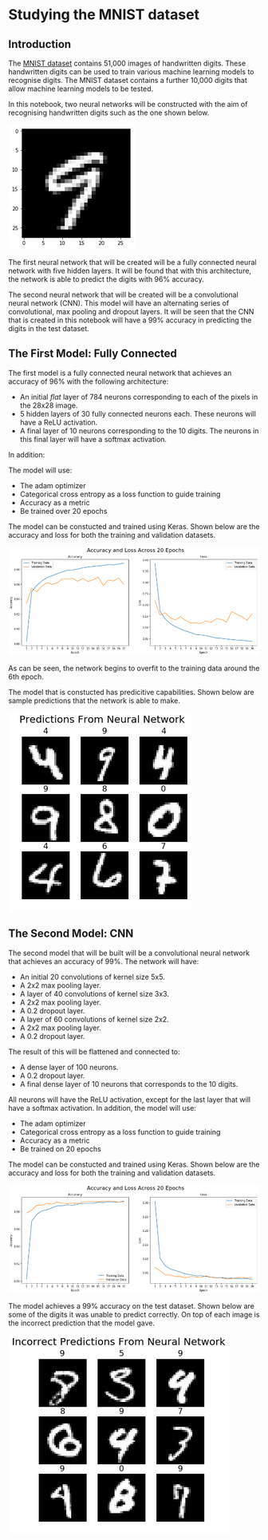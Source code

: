 # Studying the MNIST dataset

## Introduction

The [MNIST dataset](http://yann.lecun.com/exdb/mnist/) contains 51,000 images of handwritten digits. These handwritten digits can be used to train various machine learning models to recognise digits. The MNIST dataset contains a further 10,000 digits that allow machine learning models to be tested.

In this notebook, two neural networks will be constructed with the aim of recognising handwritten digits such as the one shown below.

![](./images/digit.png)

The first neural network that will be created will be a fully connected neural network with five hidden layers. It will be found that with this architecture, the network is able to predict the digits with 96% accuracy.

The second neural network that will be created will be a convolutional neural network (CNN). This model will have an alternating series of convolutional, max pooling and dropout layers. It will be seen that the CNN that is created in this notebook will have a 99% accuracy in predicting the digits in the test dataset.
 
## The First Model: Fully Connected

The first model is a fully connected neural network that achieves an accuracy of 96% with the following architecture:

* An initial *flat* layer of 784 neurons corresponding to each of the pixels in the 28x28 image.
* 5 hidden layers of 30 fully connected neurons each. These neurons will have a ReLU activation.
* A final layer of 10 neurons corresponding to the 10 digits. The neurons in this final layer will have a softmax activation. 

In addition:

The model will use:
* The adam optimizer
* Categorical cross entropy as a loss function to guide training
* Accuracy as a metric
* Be trained over 20 epochs

The model can be constucted and trained using Keras. Shown below are the accuracy and loss for both the training
and validation datasets.

![](./images/fully-connected-accuracy-loss.png)

As can be seen, the network begins to overfit to the training data around the 6th epoch. 

The model that is constucted has predicitive capabilities. Shown below are sample predictions that the network is able to
make. 

![](./images/grid-predictions.png)

## The Second Model: CNN

The second model that will be built will be a convolutional neural network that achieves an accuracy of 99%. The network will have:
* An initial 20 convolutions of kernel size 5x5. 
* A 2x2 max pooling layer.
* A layer of 40 convolutions of kernel size 3x3.
* A 2x2 max pooling layer.
* A 0.2 dropout layer.
* A layer of 60 convolutions of kernel size 2x2.
* A 2x2 max pooling layer.
* A 0.2 dropout layer.

The result of this will be flattened and connected to:

* A dense layer of 100 neurons.
* A 0.2 dropout layer.
* A final dense layer of 10 neurons that corresponds to the 10 digits.

All neurons will have the ReLU activation, except for the last layer that will have a softmax activation. In addition, 
the model will use: 

* The adam optimizer
* Categorical cross entropy as a loss function to guide training
* Accuracy as a metric
* Be trained on 20 epochs

The model can be constucted and trained using Keras. Shown below are the accuracy and loss for both the training
and validation datasets.

![](./images/cnn-accuracy-loss.png)

The model achieves a 99% accuracy on the test dataset. Shown below are some of the digits it was unable to predict correctly. On top of each image is the incorrect prediction that the model gave.

![](./images/bad-predictions.png)
